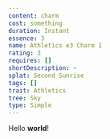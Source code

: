 ```yaml
---
content: charm
cost: something
duration: Instant
essence: 3
name: Athletics e3 Charm 1
rating: 3
requires: []
shortDescription: ~
splat: Second Sunrise
tags: []
trait: Athletics
tree: Sky
type: Simple
---
```


Hello **world**!
